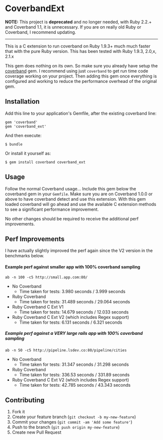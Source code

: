 # CoverbandExt

__NOTE:__ This project is __deprecated__ and no longer needed, with Ruby 2.2.+ and Coverband 1.1, it is unnecessary. If you are on really old Ruby or Coverband, I recommend updating.

---

This is a C extension to run coverband on Ruby 1.9.3+ much much faster that with the pure Ruby version. This has been tested with Ruby 1.9.3, 2.0,x, 2.1.x

This gem does nothing on its own. So make sure you already have setup the [coverband](https://github.com/danmayer/coverband) gem. I recommend using just `coverband` to get run time code coverage working on your project. Then adding this gem once everything is configured and working to reduce the performance overhead of the original gem.

## Installation

Add this line to your application's Gemfile, after the existing coverband line:

    gem 'coverband'
    gem 'coverband_ext'

And then execute:

    $ bundle

Or install it yourself as:

    $ gem install coverband coverband_ext

## Usage

Follow the normal Coverband usage... Include this gem below the coverband gem in your `Gemfile`. Make sure you are on Coverband 1.0.0 or above to have coverband detect and use this extension. With this gem loaded coverband will go ahead and use the available C extension methods to see a significant performance improvement.

No other changes should be required to receive the additional perf improvements.

## Perf Improvements

I have actually slightly improved the perf again since the V2 version in the benchmarks below. 

#### Example perf against smaller app with 100% coverband sampling

`ab -n 100 -c5 http://small.app.com:80/`

* No Coverband
  * Time taken for tests:   3.980 seconds /  3.999 seconds
* Ruby Coverband
  * Time taken for tests:   31.489 seconds / 29.064 seconds
* Ruby Coverband C Ext V1
  * Time taken for tests:   14.679 seconds / 12.033 seconds
* Ruby Coverband C Ext V2 (which includes Regex support)
  * Time taken for tests:   6.131 seconds / 6.321 seconds

##### Example perf against a VERY large rails app with 100% coverband sampling

`ab -n 50 -c5 http://pipeline.lsdev.co:80/pipeline/cities`

* No Coverband
  * Time taken for tests:   31.347 seconds / 31.298 seconds
* Ruby Coverband
  * Time taken for tests:   336.53 seconds / 331.89 seconds
* Ruby Coverband C Ext V2 (which includes Regex support)
  * Time taken for tests:   42.785 seconds / 43.343 seconds

## Contributing

1. Fork it
2. Create your feature branch (`git checkout -b my-new-feature`)
3. Commit your changes (`git commit -am 'Add some feature'`)
4. Push to the branch (`git push origin my-new-feature`)
5. Create new Pull Request
